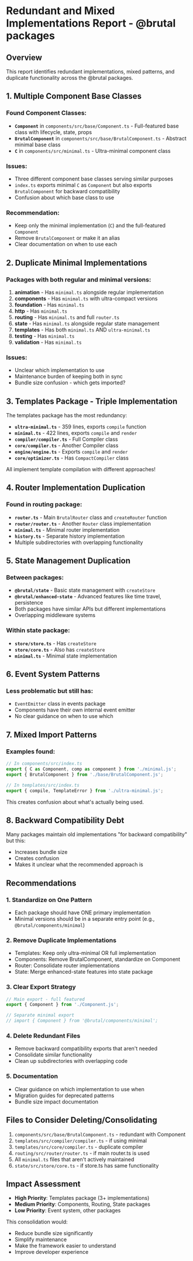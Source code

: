 # Redundant and Mixed Implementations Report - @brutal packages

## Overview
This report identifies redundant implementations, mixed patterns, and duplicate functionality across the @brutal packages.

## 1. Multiple Component Base Classes

### Found Component Classes:
- **`Component`** in `components/src/base/Component.ts` - Full-featured base class with lifecycle, state, props
- **`BrutalComponent`** in `components/src/base/BrutalComponent.ts` - Abstract minimal base class
- **`C`** in `components/src/minimal.ts` - Ultra-minimal component class

### Issues:
- Three different component base classes serving similar purposes
- `index.ts` exports minimal `C` as `Component` but also exports `BrutalComponent` for backward compatibility
- Confusion about which base class to use

### Recommendation:
- Keep only the minimal implementation (`C`) and the full-featured `Component`
- Remove `BrutalComponent` or make it an alias
- Clear documentation on when to use each

## 2. Duplicate Minimal Implementations

### Packages with both regular and minimal versions:
1. **animation** - Has `minimal.ts` alongside regular implementation
2. **components** - Has `minimal.ts` with ultra-compact versions
3. **foundation** - Has `minimal.ts` 
4. **http** - Has `minimal.ts`
5. **routing** - Has `minimal.ts` and full `router.ts`
6. **state** - Has `minimal.ts` alongside regular state management
7. **templates** - Has both `minimal.ts` AND `ultra-minimal.ts`
8. **testing** - Has `minimal.ts`
9. **validation** - Has `minimal.ts`

### Issues:
- Unclear which implementation to use
- Maintenance burden of keeping both in sync
- Bundle size confusion - which gets imported?

## 3. Templates Package - Triple Implementation

The templates package has the most redundancy:
- **`ultra-minimal.ts`** - 359 lines, exports `compile` function
- **`minimal.ts`** - 422 lines, exports `compile` and `render`
- **`compiler/compiler.ts`** - Full Compiler class
- **`core/compiler.ts`** - Another Compiler class
- **`engine/engine.ts`** - Exports `compile` and `render`
- **`core/optimizer.ts`** - Has `CompactCompiler` class

All implement template compilation with different approaches!

## 4. Router Implementation Duplication

### Found in routing package:
- **`router.ts`** - Main `BrutalRouter` class and `createRouter` function
- **`router/router.ts`** - Another `Router` class implementation
- **`minimal.ts`** - Minimal router implementation
- **`history.ts`** - Separate history implementation
- Multiple subdirectories with overlapping functionality

## 5. State Management Duplication

### Between packages:
- **`@brutal/state`** - Basic state management with `createStore`
- **`@brutal/enhanced-state`** - Advanced features like time travel, persistence
- Both packages have similar APIs but different implementations
- Overlapping middleware systems

### Within state package:
- **`store/store.ts`** - Has `createStore`
- **`store/core.ts`** - Also has `createStore` 
- **`minimal.ts`** - Minimal state implementation

## 6. Event System Patterns

### Less problematic but still has:
- `EventEmitter` class in events package
- Components have their own internal event emitter
- No clear guidance on when to use which

## 7. Mixed Import Patterns

### Examples found:
```typescript
// In components/src/index.ts
export { C as Component, comp as component } from './minimal.js';
export { BrutalComponent } from './base/BrutalComponent.js';

// In templates/src/index.ts  
export { compile, TemplateError } from './ultra-minimal.js';
```

This creates confusion about what's actually being used.

## 8. Backward Compatibility Debt

Many packages maintain old implementations "for backward compatibility" but this:
- Increases bundle size
- Creates confusion
- Makes it unclear what the recommended approach is

## Recommendations

### 1. Standardize on One Pattern
- Each package should have ONE primary implementation
- Minimal versions should be in a separate entry point (e.g., `@brutal/components/minimal`)

### 2. Remove Duplicate Implementations
- Templates: Keep only ultra-minimal OR full implementation
- Components: Remove BrutalComponent, standardize on Component
- Router: Consolidate router implementations
- State: Merge enhanced-state features into state package

### 3. Clear Export Strategy
```typescript
// Main export - full featured
export { Component } from './Component.js';

// Separate minimal export
// import { Component } from '@brutal/components/minimal';
```

### 4. Delete Redundant Files
- Remove backward compatibility exports that aren't needed
- Consolidate similar functionality
- Clean up subdirectories with overlapping code

### 5. Documentation
- Clear guidance on which implementation to use when
- Migration guides for deprecated patterns
- Bundle size impact documentation

## Files to Consider Deleting/Consolidating

1. `components/src/base/BrutalComponent.ts` - redundant with Component
2. `templates/src/compiler/compiler.ts` - if using minimal
3. `templates/src/core/compiler.ts` - duplicate compiler
4. `routing/src/router/router.ts` - if main router.ts is used
5. All `minimal.ts` files that aren't actively maintained
6. `state/src/store/core.ts` - if store.ts has same functionality

## Impact Assessment

- **High Priority**: Templates package (3+ implementations)
- **Medium Priority**: Components, Routing, State packages  
- **Low Priority**: Event system, other packages

This consolidation would:
- Reduce bundle size significantly
- Simplify maintenance
- Make the framework easier to understand
- Improve developer experience